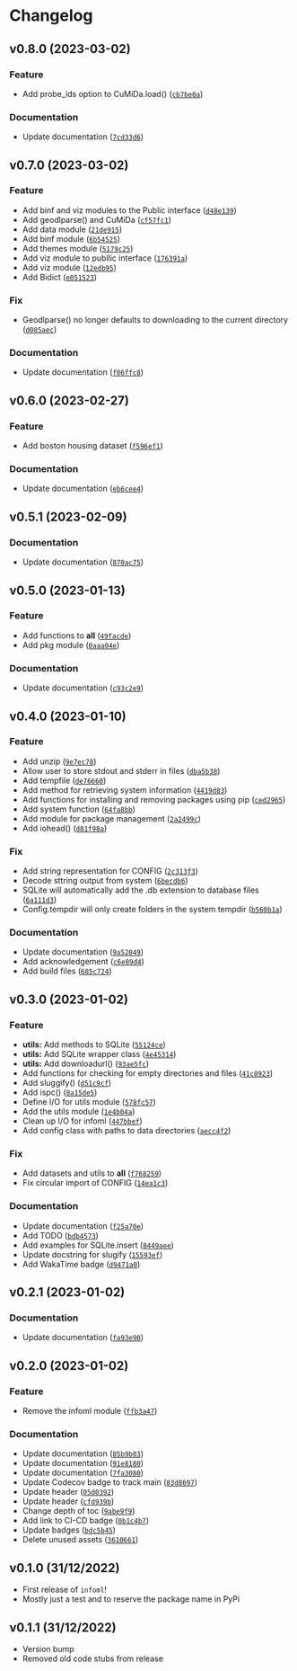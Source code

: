 # Changelog

<!--next-version-placeholder-->

## v0.8.0 (2023-03-02)
### Feature
* Add probe_ids option to CuMiDa.load() ([`cb7be0a`](https://github.com/Kabilan108/infoml/commit/cb7be0affb8028ce7fc61feaabedb14ca7e5c7fd))

### Documentation
* Update documentation ([`7cd33d6`](https://github.com/Kabilan108/infoml/commit/7cd33d6ec4d6456d93002b0b9dcf6eecf345ec88))

## v0.7.0 (2023-03-02)
### Feature
* Add binf and viz modules to the Public interface ([`d48e139`](https://github.com/Kabilan108/infoml/commit/d48e13904c0aa61f278fa4b1cf03a2e83ed82b5b))
* Add geodlparse() and CuMiDa ([`cf57fc1`](https://github.com/Kabilan108/infoml/commit/cf57fc13c89243d4f041e315c59377e04606d936))
* Add data module ([`21de915`](https://github.com/Kabilan108/infoml/commit/21de91506bc9adf45967751531af5ac325bbf562))
* Add binf module ([`6b54525`](https://github.com/Kabilan108/infoml/commit/6b54525f3ea3683ff633e3533c1dab072825012b))
* Add themes module ([`5179c25`](https://github.com/Kabilan108/infoml/commit/5179c2500bd6f6a35008a1805c87135805a617a3))
* Add viz module to publlic interface ([`176391a`](https://github.com/Kabilan108/infoml/commit/176391a8d561196f4978efb3cb0a171972bf9910))
* Add viz module ([`12edb95`](https://github.com/Kabilan108/infoml/commit/12edb95b30412c96f532b392bbd074ab47a9a9df))
* Add Bidict ([`e051523`](https://github.com/Kabilan108/infoml/commit/e0515231af2803c06938b58b1afe8f70c250acd5))

### Fix
* Geodlparse() no longer defaults to downloading to the current directory ([`d085aec`](https://github.com/Kabilan108/infoml/commit/d085aec2bac333b202d7ce59c607d8d2e9ae2c08))

### Documentation
* Update documentation ([`f06ffc8`](https://github.com/Kabilan108/infoml/commit/f06ffc801524dbb823aabe6fec142443a9247d1d))

## v0.6.0 (2023-02-27)
### Feature
* Add boston housing dataset ([`f596ef1`](https://github.com/Kabilan108/infoml/commit/f596ef13a216e3bc344aa2e593456562f74b06b7))

### Documentation
* Update documentation ([`eb6cee4`](https://github.com/Kabilan108/infoml/commit/eb6cee482d8b39b1a1cb42416f8fc2f66007215e))

## v0.5.1 (2023-02-09)
### Documentation
* Update documentation ([`870ac75`](https://github.com/Kabilan108/infoml/commit/870ac757d49419708bcdccec3443a8cbcc3719cb))

## v0.5.0 (2023-01-13)
### Feature
* Add functions to __all__ ([`49facde`](https://github.com/Kabilan108/infoml/commit/49facded9f3aaf8f16037816b35a80d3042b8634))
* Add pkg module ([`0aaa04e`](https://github.com/Kabilan108/infoml/commit/0aaa04e87b02165c72f293d4f43f6126685a1656))

### Documentation
* Update documentation ([`c93c2e9`](https://github.com/Kabilan108/infoml/commit/c93c2e9ab99bd6443c953f6947ec09857609c927))

## v0.4.0 (2023-01-10)
### Feature
* Add unzip ([`9e7ec78`](https://github.com/Kabilan108/infoml/commit/9e7ec78e6db4220f0455433a908c2a79016b40d8))
* Allow user to store stdout and stderr in files ([`dba5b38`](https://github.com/Kabilan108/infoml/commit/dba5b38b0c68ff19fe08ddf38719f28b975dd404))
* Add tempfile ([`de76660`](https://github.com/Kabilan108/infoml/commit/de766602336f121a0810eef5203bf3c126ce6fec))
* Add method for retrieving system information ([`4419d83`](https://github.com/Kabilan108/infoml/commit/4419d83890475faf300b8392386d5d54ff15103c))
* Add functions for installing and removing packages using pip ([`ced2965`](https://github.com/Kabilan108/infoml/commit/ced2965826a98af792b3657067b993f73274d1a8))
* Add system function ([`64fa8bb`](https://github.com/Kabilan108/infoml/commit/64fa8bb2329171157c1bba86f4f1a4f7c40c0353))
* Add module for package management ([`2a2499c`](https://github.com/Kabilan108/infoml/commit/2a2499ce151f697c632aee0c2b066292e79b4f55))
* Add iohead() ([`d81f98a`](https://github.com/Kabilan108/infoml/commit/d81f98af8076f38bfb4c2c2db9e0354f40bbc7fa))

### Fix
* Add string representation for CONFIG ([`2c313f3`](https://github.com/Kabilan108/infoml/commit/2c313f3050652d525a78b773b18a3979a63fc0d1))
* Decode sttring output from system ([`6becdb6`](https://github.com/Kabilan108/infoml/commit/6becdb62d2ee9ae61c497f25beb38421416aefe7))
* SQLite will automatically add the .db extension to database files ([`6a111d3`](https://github.com/Kabilan108/infoml/commit/6a111d312742d39a03e3acbe9d6d5ce368362bdd))
* Config.tempdir will only create folders in the system tempdir ([`b560b1a`](https://github.com/Kabilan108/infoml/commit/b560b1aab57ea03b90c04253582aad727108f46d))

### Documentation
* Update documentation ([`9a52049`](https://github.com/Kabilan108/infoml/commit/9a5204988bb74383caa468ab8df4985c67ed261d))
* Add acknowledgement ([`c6e89d4`](https://github.com/Kabilan108/infoml/commit/c6e89d4974e3f3de6e498dee88d2b2db9745ae57))
* Add build files ([`685c724`](https://github.com/Kabilan108/infoml/commit/685c72434214f5558099baf871d0ab8e08ae7bdb))

## v0.3.0 (2023-01-02)
### Feature
* **utils:** Add methods to SQLite ([`55124ce`](https://github.com/Kabilan108/infoml/commit/55124ce9eaf8dfba2400a16366db3a623af60a12))
* **utils:** Add SQLite wrapper class ([`4e45314`](https://github.com/Kabilan108/infoml/commit/4e453143de5c04027f0b2e1fadfb47687fc44d8a))
* **utils:** Add downloadurl() ([`93ae5fc`](https://github.com/Kabilan108/infoml/commit/93ae5fc78956c0fcecccade047d9673292c7884a))
* Add functions for checking for empty directories and files ([`41c8923`](https://github.com/Kabilan108/infoml/commit/41c8923a38b1e0fe1246d9890fbee2665e4612a7))
* Add sluggify() ([`d51c9cf`](https://github.com/Kabilan108/infoml/commit/d51c9cf1b930bdc748fed95721f412dc5f4b81f8))
* Add ispc() ([`8a15de5`](https://github.com/Kabilan108/infoml/commit/8a15de5a69a86680242dba845330787accfe964d))
* Define I/O for utils module ([`578fc57`](https://github.com/Kabilan108/infoml/commit/578fc574f71450ccab11c93e4162851f87f997d0))
* Add the utils module ([`1e4b04a`](https://github.com/Kabilan108/infoml/commit/1e4b04a784de308d1f155bb2510785f762da2300))
* Clean up I/O for infoml ([`447bbef`](https://github.com/Kabilan108/infoml/commit/447bbef0aca2d7338e4688b6c140f5c6e3d802f5))
* Add config class with paths to data directories ([`aecc4f2`](https://github.com/Kabilan108/infoml/commit/aecc4f24d5aba1fd4f1416e54457cf6e98306895))

### Fix
* Add datasets and utils to __all__ ([`f768259`](https://github.com/Kabilan108/infoml/commit/f768259314e3251f1d682310b77a4dbed587cf46))
* Fix circular import of CONFIG ([`14ea1c3`](https://github.com/Kabilan108/infoml/commit/14ea1c3775e7a5acf07922ef1951ca774af8eec3))

### Documentation
* Update documentation ([`f25a70e`](https://github.com/Kabilan108/infoml/commit/f25a70ea790070d2aef0ef4c07eb92b3f14b7cb8))
* Add TODO ([`bdb4573`](https://github.com/Kabilan108/infoml/commit/bdb457304a80077ad9f741df67780b25c11c83d2))
* Add examples for SQLite.insert ([`8449aee`](https://github.com/Kabilan108/infoml/commit/8449aeee157a99dc6e15d16d605a10769c7671eb))
* Update docstring for slugify ([`15593ef`](https://github.com/Kabilan108/infoml/commit/15593efe18a1e72a527690e1bc10989ff1a9052b))
* Add WakaTime badge ([`d9471a0`](https://github.com/Kabilan108/infoml/commit/d9471a06262fabe8633b07a288505764038a6b9b))

## v0.2.1 (2023-01-02)
### Documentation
* Update documentation ([`fa93e90`](https://github.com/Kabilan108/infoml/commit/fa93e9090ffa32eef3e66197b800baf82dd350a2))

## v0.2.0 (2023-01-02)
### Feature
* Remove the infoml module ([`ffb3a47`](https://github.com/Kabilan108/infoml/commit/ffb3a47fbad2f35b4b5fe6ce1f0d75cd152ec039))

### Documentation
* Update documentation ([`85b9b03`](https://github.com/Kabilan108/infoml/commit/85b9b032a87b13ae3c22c1ec43fef7f22420e392))
* Update documentation ([`91e8180`](https://github.com/Kabilan108/infoml/commit/91e818006e06f789c201ed3878cda97b26484a6e))
* Update documentation ([`7fa3080`](https://github.com/Kabilan108/infoml/commit/7fa3080b81208cd151432d076df91f964408fb4d))
* Update Codecov badge to track main ([`83d8697`](https://github.com/Kabilan108/infoml/commit/83d8697fbbe78771d01d2999ed3fff4f8198f7ce))
* Update header ([`05d0392`](https://github.com/Kabilan108/infoml/commit/05d039215a2a049787e2811f741a0a317a9c35d8))
* Update header ([`cfd939b`](https://github.com/Kabilan108/infoml/commit/cfd939bebf543ad50e1bc25f473cb486578934f5))
* Change depth of toc ([`9abe9f9`](https://github.com/Kabilan108/infoml/commit/9abe9f93e2374b41db108b430a09f82bda9d1f78))
* Add link to CI-CD badge ([`0b1c4b7`](https://github.com/Kabilan108/infoml/commit/0b1c4b70937719baa92e9c46a85880d9df243ecd))
* Update badges ([`bdc5b45`](https://github.com/Kabilan108/infoml/commit/bdc5b45b56d8e128e6ed1137718bffb6695c74e9))
* Delete unused assets ([`3610661`](https://github.com/Kabilan108/infoml/commit/3610661f5929898d67813a352d222fc0c632cf41))

## v0.1.0 (31/12/2022)

- First release of `infoml`!
- Mostly just a test and to reserve the package name in PyPi

## v0.1.1 (31/12/2022)

- Version bump
- Removed old code stubs from release

